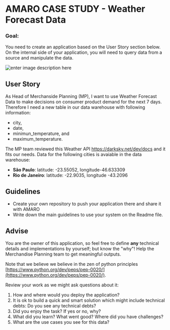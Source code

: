 # AMARO CASE STUDY - Weather Forecast Data

### Goal: 
You need to create an application based on the User Story section below. On the internal side of your application, you will need to query data from a source and manipulate the data.

![enter image description here](https://i.redd.it/m65gncn88j7y.png)

## User Story

As Head of Merchanside Planning (MP), I want to use Weather Forecast Data to make decisions on consumer product demand for the next 7 days. Therefore I need a new table in our data warehouse with following information: 

 - city, 
 - date, 
 - minimun_temperature, and
 - maximum_temperature.

The MP team reviewed this Weather API https://darksky.net/dev/docs and it fits our needs. Data for the following cities is avaiable in the data warehouse:
 - **São Paulo**:  latitude: -23.55052, longitude-46.633309 
 - **Rio de Janeiro**:  latitude: -22.9035, longitude -43.2096


## Guidelines
-   Create your own repository to push your application there and share it with AMARO
-   Write down the main guidelines to use your system on the Readme file.


## Advise
You are the owner of this application, so feel free to define **any** technical details and implementations by yourself; but know the "why"! Help the Merchandise Planning team to get meaningful outputs. 

Note that we believe we believe in the zen of python principles [https://www.python.org/dev/peps/pep-0020/](https://www.python.org/dev/peps/pep-0020/).

  Review your work as we might ask questions about it:

1.  How and where would you deploy the application?
2.  It is ok to build a quick and smart solution which might include technical debts: Do you see any technical debts?
3.  Did you enjoy the task? If yes or no, why?
4.  What did you learn? What went good? Where did you have challenges?
5.  What are the use cases you see for this data?
